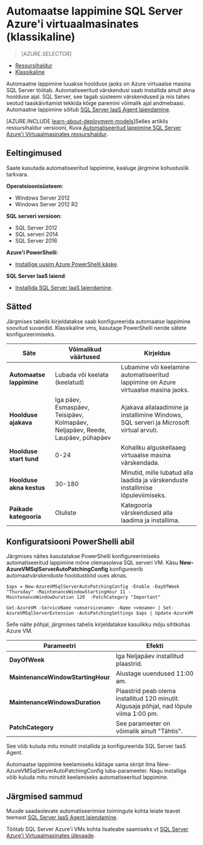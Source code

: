 <properties
    pageTitle="Automaatse lappimine SQL serveri vms (klassikaline) | Microsoft Azure'i"
    description="Funktsiooni automatiseeritud lappimine selgitatakse jaoks SQL serveri Virtuaalmasinates töötab Azure juurutamise klassikalise režiimi kasutamine."
    services="virtual-machines-windows"
    documentationCenter="na"
    authors="rothja"
    manager="jhubbard"
    editor=""
    tags="azure-service-management" />
<tags
    ms.service="virtual-machines-windows"
    ms.devlang="na"
    ms.topic="article"
    ms.tgt_pltfrm="vm-windows-sql-server"
    ms.workload="infrastructure-services"
    ms.date="09/26/2016"
    ms.author="jroth" />

# <a name="automated-patching-for-sql-server-in-azure-virtual-machines-classic"></a>Automaatse lappimine SQL Server Azure'i virtuaalmasinates (klassikaline)

> [AZURE.SELECTOR]
- [Ressursihaldur](virtual-machines-windows-sql-automated-patching.md)
- [Klassikaline](virtual-machines-windows-classic-sql-automated-patching.md)

Automaatne lappimine luuakse hoolduse jaoks on Azure virtuaalse masina SQL Server töötab. Automatiseeritud värskendusi saab installida ainult akna hoolduse ajal. SQL Server, see tagab süsteemi värskendused ja mis tahes seotud taaskäivitamist tekkida kõige paremini võimalik ajal andmebaasi. Automaatne lappimine sõltub [SQL Server IaaS Agent laiendamine](virtual-machines-windows-classic-sql-server-agent-extension.md).

[AZURE.INCLUDE [learn-about-deployment-models](../../includes/learn-about-deployment-models-classic-include.md)]Selles artiklis ressursihaldur versiooni, Kuva [Automatiseeritud lappimine SQL Server Azure'i Virtuaalmasinates ressursihaldur](virtual-machines-windows-sql-automated-patching.md).

## <a name="prerequisites"></a>Eeltingimused

Saate kasutada automatiseeritud lappimine, kaaluge järgmine kohustuslik tarkvara.

**Operatsioonisüsteem**:

- Windows Server 2012
- Windows Server 2012 R2

**SQL serveri versioon**:

- SQL Server 2012
- SQL serveri 2014
- SQL Server 2016

**Azure'i PowerShelli**:

- [Installige uusim Azure PowerShelli käske](../powershell-install-configure.md).

**SQL Server IaaS laiend**:

- [Installida SQL Server IaaS laiendamine](virtual-machines-windows-classic-sql-server-agent-extension.md).

## <a name="settings"></a>Sätted

Järgmises tabelis kirjeldatakse saab konfigureerida automaatse lappimine soovitud suvandid. Klassikaline vms, kasutage PowerShelli nende sätete konfigureerimiseks.

|Säte|Võimalikud väärtused|Kirjeldus|
|---|---|---|
|**Automaatse lappimine**|Lubada või keelata (keelatud)|Lubamine või keelamine automatiseeritud lappimine on Azure virtuaalse masina jaoks.|
|**Hoolduse ajakava**|Iga päev, Esmaspäev, Teisipäev, Kolmapäev, Neljapäev, Reede, Laupäev, pühapäev|Ajakava allalaadimine ja installimine Windows, SQL serveri ja Microsoft virtual arvuti.|
|**Hoolduse start tund**|0-24|Kohaliku alguskellaaeg virtuaalse masina värskendada.|
|**Hoolduse akna kestus**|30-180|Minutid, mille lubatud alla laadida ja värskenduste installimise lõpuleviimiseks.|
|**Paikade kategooria**|Oluliste|Kategooria värskendused alla laadima ja installima.|

## <a name="configuration-with-powershell"></a>Konfiguratsiooni PowerShelli abil

Järgmises näites kasutatakse PowerShelli konfigureerimiseks automatiseeritud lappimine mõne olemasoleva SQL serveri VM. Käsu **New-AzureVMSqlServerAutoPatchingConfig** konfigureerib automaatvärskenduste hooldustööd uues aknas.

    $aps = New-AzureVMSqlServerAutoPatchingConfig -Enable -DayOfWeek "Thursday" -MaintenanceWindowStartingHour 11 -MaintenanceWindowDuration 120  -PatchCategory "Important"

    Get-AzureVM -ServiceName <vmservicename> -Name <vmname> | Set-AzureVMSqlServerExtension -AutoPatchingSettings $aps | Update-AzureVM

Selle näite põhjal, järgmises tabelis kirjeldatakse kasulikku mõju sihtkohas Azure VM.

|Parameetri|Efekti|
|---|---|
|**DayOfWeek**|Iga Neljapäev installitud plaastrid.|
|**MaintenanceWindowStartingHour**|Alustage uuendused 11:00 am.|
|**MaintenanceWindowsDuration**|Plaastrid peab olema installitud 120 minutit. Algusaja põhjal, nad lõpule viima 1:00 pm.|
|**PatchCategory**|See parameeter on võimalik ainult "Tähtis".|

See võib kuluda mitu minutit installida ja konfigureerida SQL Server IaaS Agent.

Automaatse lappimine keelamiseks käitage sama skript ilma New-AzureVMSqlServerAutoPatchingConfig luba-parameeter. Nagu installiga võib kuluda mitu minutit keelamiseks automatiseeritud lappimine.

## <a name="next-steps"></a>Järgmised sammud

Muude saadaolevate automatiseerimise toimingute kohta leiate teavet teemast [SQL Server IaaS Agent laiendamine](virtual-machines-windows-classic-sql-server-agent-extension.md).

Töötab SQL Server Azure'i VMs kohta lisateabe saamiseks vt [SQL Server Azure'i Virtuaalmasinates ülevaade](virtual-machines-windows-sql-server-iaas-overview.md).
